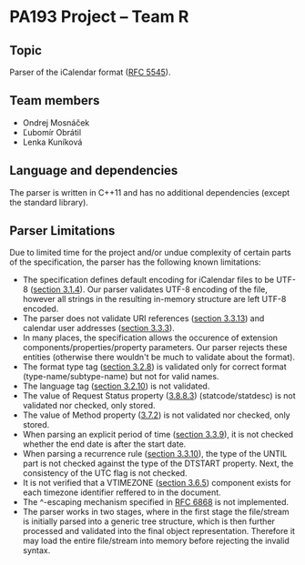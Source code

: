 # PA193 Project &ndash; Team R

## Topic
Parser of the iCalendar format ([RFC 5545](https://tools.ietf.org/html/rfc5545)).

## Team members
 * Ondrej Mosnáček
 * Ľubomír Obrátil
 * Lenka Kuníková

## Language and dependencies
The parser is written in C++11 and has no additional dependencies (except the standard library).

## Parser Limitations
Due to limited time for the project and/or undue complexity of certain parts of the specification, the parser has the following known limitations:

 * The specification defines default encoding for iCalendar files to be UTF-8 ([section 3.1.4](https://tools.ietf.org/html/rfc5545#section-3.1.4)). Our parser validates UTF-8 encoding of the file, however all strings in the resulting in-memory structure are left UTF-8 encoded.
 * The parser does not validate URI references ([section 3.3.13](https://tools.ietf.org/html/rfc5545#section-3.3.13)) and calendar user addresses ([section 3.3.3](https://tools.ietf.org/html/rfc5545#section-3.3.3)).
 * In many places, the specification allows the occurence of extension components/properties/property parameters. Our parser rejects these entities (otherwise there wouldn't be much to validate about the format).
 * The format type tag ([section 3.2.8](https://tools.ietf.org/html/rfc5545#section-3.2.8)) is validated only for correct format (type-name/subtype-name) but not for valid names.
 * The language tag ([section 3.2.10](https://tools.ietf.org/html/rfc5545#section-3.2.10)) is not validated.
 * The value of Request Status property ([3.8.8.3](https://tools.ietf.org/html/rfc5545#section-3.8.8.3)) (statcode/statdesc) is not validated nor checked, only stored.
 * The value of Method property ([3.7.2](https://tools.ietf.org/html/rfc5545#section-3.7.2)) is not validated nor checked, only stored.
 * When parsing an explicit period of time ([section 3.3.9](https://tools.ietf.org/html/rfc5545#section-3.3.9)), it is not checked whether the end date is after the start date.
 * When parsing a recurrence rule ([section 3.3.10](https://tools.ietf.org/html/rfc5545#section-3.3.10)), the type of the UNTIL part is not checked against the type of the DTSTART property. Next, the consistency of the UTC flag is not checked.
 * It is not verified that a VTIMEZONE ([section 3.6.5](https://tools.ietf.org/html/rfc5545#section-3.6.5)) component exists for each timezone identifier reffered to in the document.
 * The ^-escaping mechanism specified in [RFC 6868](https://tools.ietf.org/html/rfc6868) is not implemented.
 * The parser works in two stages, where in the first stage the file/stream is initially parsed into a generic tree structure, which is then further processed and validated into the final object representation. Therefore it may load the entire file/stream into memory before rejecting the invalid syntax.
